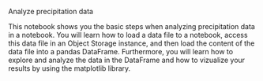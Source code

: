 
Analyze precipitation data

This notebook shows you the basic steps when analyzing precipitation data in a notebook. You will learn how to load a data file to a notebook, access this data file in an Object Storage instance, and then load the content of the data file into a pandas DataFrame. Furthermore, you will learn how to explore and analyze the data in the DataFrame and how to vizualize your results by using the matplotlib library.
